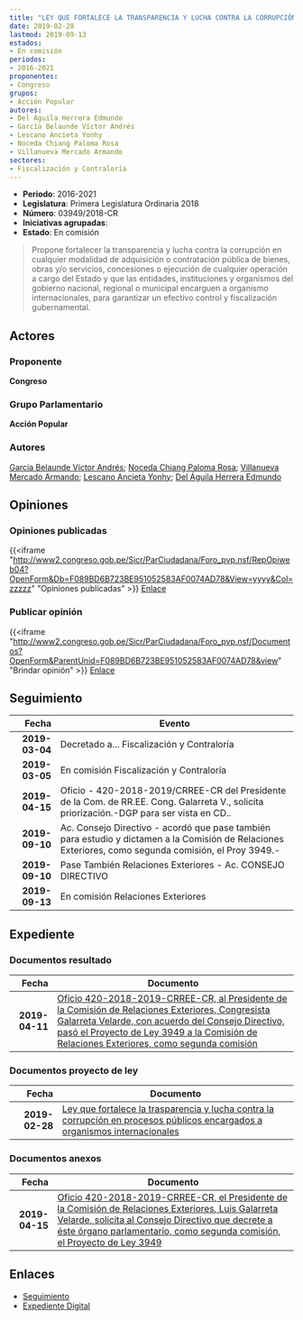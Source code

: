 ```yaml
---
title: "LEY QUE FORTALECE LA TRANSPARENCIA Y LUCHA CONTRA LA CORRUPCIÓN EN PROCESOS PÚBLICOS ENCARGADOS A ORGANISMOS INTERNACIONALES"
date: 2019-02-28
lastmod: 2019-09-13
estados:
- En comisión
periodos:
- 2016-2021
proponentes:
- Congreso
grupos:
- Acción Popular
autores:
- Del Águila Herrera Edmundo
- García Belaunde Víctor Andrés
- Lescano Ancieta Yonhy
- Noceda Chiang Paloma Rosa
- Villanueva Mercado Armando
sectores:
- Fiscalización y Contraloría
---
```

- **Periodo**: 2016-2021
- **Legislatura**: Primera Legislatura Ordinaria 2018
- **Número**: 03949/2018-CR
- **Iniciativas agrupadas**: 
- **Estado**: En comisión

> Propone fortalecer la transparencia y lucha contra la corrupción en cualquier modalidad de adquisición o contratación pública de bienes, obras y/o servicios, concesiones o ejecución de cualquier operación a cargo del Estado y que las entidades, instituciones y organismos del gobierno nacional, regional o municipal encarguen a organismo internacionales, para garantizar un efectivo control y fiscalización gubernamental.


## Actores

### Proponente

**Congreso**

### Grupo Parlamentario

**Acción Popular**

### Autores

[García Belaunde Víctor Andrés](mailto:mailto:vgarciabelaunde@congreso.gob.pe); [Noceda Chiang Paloma Rosa](mailto:mailto:pnoceda@congreso.gob.pe); [Villanueva Mercado Armando](mailto:mailto:avillanuevam@congreso.gob.pe); [Lescano Ancieta Yonhy](mailto:mailto:ylescano@congreso.gob.pe); [Del Águila Herrera Edmundo](mailto:mailto:edelaguila@congreso.gob.pe)

## Opiniones

### Opiniones publicadas

{{<iframe "http://www2.congreso.gob.pe/Sicr/ParCiudadana/Foro_pvp.nsf/RepOpiweb04?OpenForm&Db=F089BD6B723BE951052583AF0074AD78&View=yyyy&Col=zzzzz" "Opiniones publicadas" >}}
[Enlace](http://www2.congreso.gob.pe/Sicr/ParCiudadana/Foro_pvp.nsf/RepOpiweb04?OpenForm&Db=F089BD6B723BE951052583AF0074AD78&View=yyyy&Col=zzzzz)

### Publicar opinión

{{<iframe "http://www2.congreso.gob.pe/Sicr/ParCiudadana/Foro_pvp.nsf/Documentos?OpenForm&ParentUnid=F089BD6B723BE951052583AF0074AD78&view" "Brindar opinión" >}}
[Enlace](http://www2.congreso.gob.pe/Sicr/ParCiudadana/Foro_pvp.nsf/Documentos?OpenForm&ParentUnid=F089BD6B723BE951052583AF0074AD78&view)


## Seguimiento

| Fecha | Evento |
|------:|--------|
| **2019-03-04** | Decretado a... Fiscalización y Contraloría |
| **2019-03-05** | En comisión Fiscalización y Contraloría |
| **2019-04-15** | Oficio - 420-2018-2019/CRREE-CR del Presidente de la Com. de RR.EE. Cong. Galarreta V., solicita priorización.-DGP para ser vista en CD.. |
| **2019-09-10** | Ac. Consejo Directivo - acordó que pase también para estudio y dictamen a la Comisión de Relaciones Exteriores, como segunda comisión, el Proy 3949.- |
| **2019-09-10** | Pase También Relaciones Exteriores - Ac. CONSEJO DIRECTIVO |
| **2019-09-13** | En comisión Relaciones Exteriores |

## Expediente

### Documentos resultado

| Fecha | Documento |
|------:|-----------|
| **2019-04-11** | [Oficio 420-2018-2019-CRREE-CR, al Presidente de la Comisión de Relaciones Exteriores, Congresista Galarreta Velarde, con acuerdo del Consejo Directivo, pasó el Proyecto de Ley 3949 a la Comisión de Relaciones Exteriores, como segunda comisión](http://www.leyes.congreso.gob.pe/Documentos/2016_2021/Consejo_Directivo/Pedidos_Pase_a_Comision/OFICIO-420-2018-2019-CRREE-CR.pdf) |

### Documentos proyecto de ley

| Fecha | Documento |
|------:|-----------|
| **2019-02-28** | [Ley que fortalece la trasparencia y lucha contra la corrupción en procesos públicos encargados a organismos internacionales](http://www.leyes.congreso.gob.pe/Documentos/2016_2021/Proyectos_de_Ley_y_de_Resoluciones_Legislativas/PL0394920190228.pdf) |

### Documentos anexos

| Fecha | Documento |
|------:|-----------|
| **2019-04-15** | [Oficio 420-2018-2019-CRREE-CR, el Presidente de la Comisión de Relaciones Exteriores, Luis Galarreta Velarde, solicita al Consejo Directivo que decrete a éste órgano parlamentario, como segunda comisión, el Proyecto de Ley 3949](http://www.leyes.congreso.gob.pe/Documentos/2016_2021/Consejo_Directivo/Pedidos_Pase_a_Comision/OFICIO-420-2018-2019-CRREE-CR.pdf) |

## Enlaces

- [Seguimiento](http://www2.congreso.gob.pe/Sicr/TraDocEstProc/CLProLey2016.nsf/f7fff46988ca05b1052578e100829cc7/c8a5f358673aa8d9052583af00635061?OpenDocument)
- [Expediente Digital](http://www2.congreso.gob.pe/Sicr/TraDocEstProc/Expvirt_2011.nsf/visbusqptramdoc1621/03949?opendocument)

